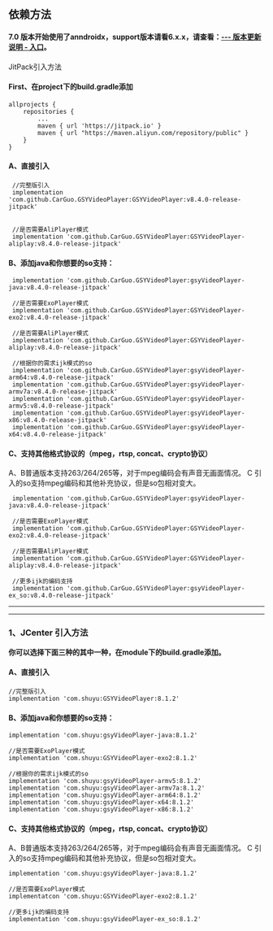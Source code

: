 ## 依赖方法


#### 7.0 版本开始使用了anndroidx，support版本请看6.x.x，请查看：[--- 版本更新说明 - 入口](https://github.com/CarGuo/GSYVideoPlayer/blob/master/doc/UPDATE_VERSION.md)。

JitPack引入方法

#### First、在project下的build.gradle添加
```
allprojects {
	repositories {
		...
		maven { url 'https://jitpack.io' }
        maven { url "https://maven.aliyun.com/repository/public" }
	}
}
```


#### A、直接引入
```
 //完整版引入
 implementation 'com.github.CarGuo.GSYVideoPlayer:GSYVideoPlayer:v8.4.0-release-jitpack'


 //是否需要AliPlayer模式
 implementation 'com.github.CarGuo.GSYVideoPlayer:GSYVideoPlayer-aliplay:v8.4.0-release-jitpack'
```

#### B、添加java和你想要的so支持：

```
 implementation 'com.github.CarGuo.GSYVideoPlayer:gsyVideoPlayer-java:v8.4.0-release-jitpack'

 //是否需要ExoPlayer模式
 implementation 'com.github.CarGuo.GSYVideoPlayer:GSYVideoPlayer-exo2:v8.4.0-release-jitpack'

 //是否需要AliPlayer模式
 implementation 'com.github.CarGuo.GSYVideoPlayer:GSYVideoPlayer-aliplay:v8.4.0-release-jitpack'

 //根据你的需求ijk模式的so
 implementation 'com.github.CarGuo.GSYVideoPlayer:gsyVideoPlayer-arm64:v8.4.0-release-jitpack'
 implementation 'com.github.CarGuo.GSYVideoPlayer:gsyVideoPlayer-armv7a:v8.4.0-release-jitpack'
 implementation 'com.github.CarGuo.GSYVideoPlayer:gsyVideoPlayer-armv5:v8.4.0-release-jitpack'
 implementation 'com.github.CarGuo.GSYVideoPlayer:gsyVideoPlayer-x86:v8.4.0-release-jitpack'
 implementation 'com.github.CarGuo.GSYVideoPlayer:gsyVideoPlayer-x64:v8.4.0-release-jitpack'
```

#### C、支持其他格式协议的（mpeg，rtsp, concat、crypto协议）

A、B普通版本支持263/264/265等，对于mpeg编码会有声音无画面情况。
C 引入的so支持mpeg编码和其他补充协议，但是so包相对变大。

```
 implementation 'com.github.CarGuo.GSYVideoPlayer:gsyVideoPlayer-java:v8.4.0-release-jitpack'

 //是否需要ExoPlayer模式
 implementation 'com.github.CarGuo.GSYVideoPlayer:GSYVideoPlayer-exo2:v8.4.0-release-jitpack'

 //是否需要AliPlayer模式
 implementation 'com.github.CarGuo.GSYVideoPlayer:GSYVideoPlayer-aliplay:v8.4.0-release-jitpack'

 //更多ijk的编码支持
 implementation 'com.github.CarGuo.GSYVideoPlayer:gsyVideoPlayer-ex_so:v8.4.0-release-jitpack'

```

--------------------------------------------------------------------------------
--------------------------------------------------------------------------------

### 1、JCenter 引入方法

**你可以选择下面三种的其中一种，在module下的build.gradle添加。**

#### A、直接引入
```
//完整版引入
implementation 'com.shuyu:GSYVideoPlayer:8.1.2'

```

#### B、添加java和你想要的so支持：

```
implementation 'com.shuyu:gsyVideoPlayer-java:8.1.2'

//是否需要ExoPlayer模式
implementation 'com.shuyu:GSYVideoPlayer-exo2:8.1.2'

//根据你的需求ijk模式的so
implementation 'com.shuyu:gsyVideoPlayer-armv5:8.1.2'
implementation 'com.shuyu:gsyVideoPlayer-armv7a:8.1.2'
implementation 'com.shuyu:gsyVideoPlayer-arm64:8.1.2'
implementation 'com.shuyu:gsyVideoPlayer-x64:8.1.2'
implementation 'com.shuyu:gsyVideoPlayer-x86:8.1.2'

```

#### C、支持其他格式协议的（mpeg，rtsp, concat、crypto协议）

A、B普通版本支持263/264/265等，对于mpeg编码会有声音无画面情况。
C 引入的so支持mpeg编码和其他补充协议，但是so包相对变大。

```
implementation 'com.shuyu:gsyVideoPlayer-java:8.1.2'

//是否需要ExoPlayer模式
implementatcon 'com.shuyu:GSYVideoPlayer-exo2:8.1.2'

//更多ijk的编码支持
implementation 'com.shuyu:gsyVideoPlayer-ex_so:8.1.2'

```
